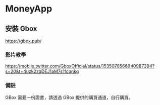 # MoneyApp



## 安裝 Gbox 

https://gbox.pub/

### 影片教學

https://mobile.twitter.com/GboxOfficial/status/1535078566940987394?s=20&t=4uzk2zqDEJ1aM7s1fcqnkg

### 備註

GBox 需要一份證書，請透過 GBox 提供的購買通道，自行購買。
